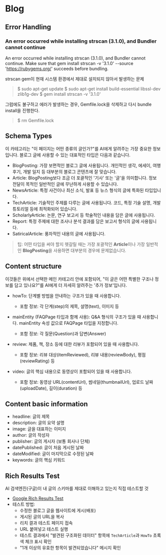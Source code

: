 # Blog

## Error Handling

### An error occurred while installing strscan (3.1.0), and Bundler cannot continue

An error occurred while installing strscan (3.1.0), and Bundler cannot continue.
Make sure that gem install strscan -v '3.1.0' --source 'https://rubygems.org/' succeeds before bundling.

strscan gem이 현재 시스템 환경에서 제대로 설치되지 않아서 발생하는 문제

> $ sudo apt-get update
> $ sudo apt-get install build-essential libssl-dev zlib1g-dev
> $ gem install strscan -v '3.1.0'

그럼에도 불구하고 에러가 발생하는 경우, Gemfile.lock을 삭제하고 다시 bundle install을 진행한다.

> $ rm Gemfile.lock

## Schema Types

이 카테고리는 "이 페이지는 어떤 종류의 글인가?"를 AI에게 알려주는 가장 중요한 정보입니다. 블로그 글에 사용할 수 있는 대표적인 타입은 다음과 같습니다.

- BlogPosting: 가장 보편적인 블로그 글에 사용됩니다. 개인적인 생각, 에세이, 여행 후기, 개발 일지 등 대부분의 블로그 콘텐츠에 잘 맞습니다.
- Article: BlogPosting보다 조금 더 포괄적인 '기사' 또는 '글'을 의미합니다. 정보 전달이 목적인 일반적인 글에 무난하게 사용할 수 있습니다.
- NewsArticle: 특정 사건이나 최신 소식, 발표 등 뉴스 형식의 글에 특화된 타입입니다.
- TechArticle: 기술적인 주제를 다루는 글에 사용됩니다. 코드, 특정 기술 설명, 개발 튜토리얼 등에 최적화되어 있습니다.
- ScholarlyArticle: 논문, 연구 보고서 등 학술적인 내용을 담은 글에 사용됩니다.
- Report: 특정 주제에 대한 조사나 분석 결과를 담은 보고서 형식의 글에 사용됩니다.
- SatiricalArticle: 풍자적인 내용의 글에 사용됩니다.

> 팁: 어떤 타입을 써야 할지 헷갈릴 때는 가장 포괄적인 **Article**이나 가장 일반적인 **BlogPosting**을 사용하면 대부분의 경우에 문제없습니다.

## Content structure

이것들은 위에서 선택한 메인 카테고리 안에 포함되어, "이 글은 어떤 특별한 구조나 정보를 담고 있나요?"를 AI에게 더 자세히 알려주는 '추가 정보'입니다.

- howTo: 단계별 방법을 안내하는 구조가 있을 때 사용합니다.
  - 포함 정보: 각 단계(step)의 제목, 설명(text), 이미지 등

- mainEntity (FAQPage 타입과 함께 사용): Q&A 형식의 구조가 있을 때 사용합니다. mainEntity 속성 값으로 FAQPage 타입을 지정합니다.
  - 포함 정보: 각 질문(Question)과 답변(Answer)

- review: 제품, 책, 장소 등에 대한 리뷰가 포함되어 있을 때 사용합니다.
  - 포함 정보: 리뷰 대상(itemReviewed), 리뷰 내용(reviewBody), 평점(reviewRating) 등

- video: 글의 핵심 내용으로 동영상이 포함되어 있을 때 사용합니다.
  - 포함 정보: 동영상 URL(contentUrl), 썸네일(thumbnailUrl), 업로드 날짜(uploadDate), 길이(duration) 등

## Content basic information

- headline: 글의 제목
- description: 글의 요약 설명
- image: 글을 대표하는 이미지
- author: 글의 작성자
- publisher: 글의 게시자 (보통 회사나 단체)
- datePublished: 글이 처음 게시된 날짜
- dateModified: 글이 마지막으로 수정된 날짜
- keywords: 글의 핵심 키워드

## Rich Results Test

AI 검색엔진(구글)이 내 글의 스키마를 제대로 이해하고 있는지 직접 테스트할 것

- [Google Rich Results Test](https://search.google.com/test/rich-results)
- 테스트 방법:
    - 수정한 블로그 글을 웹사이트에 게시(배포)
    - 게시된 글의 URL을 복사
    - 리치 결과 테스트 페이지 접속
    - URL 붙여넣고 테스트 실행
    - 테스트 결과에서 "발견된 구조화된 데이터" 항목에 `TechArticle`과 `HowTo` 초록색 체크 표시 확인
    - "1개 이상의 유효한 항목이 발견되었습니다" 메시지 확인